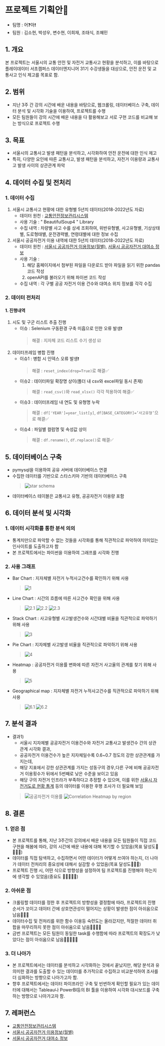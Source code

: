 # 프로젝트 기획안🚀

  * 팀명 : 어❓아❗
  * 팀원 : 김소현, 박성우, 변수현, 이희재, 조태식, 조혜민

## 1. 개요

 본 프로젝트는 서울시의 교통 안전 및 자전거 교통사고 현황을 분석하고, 이를 바탕으로 플레이데이터 서초캠퍼스 데이터엔지니어 31기 수강생들을 대상으로, 안전 운전 및 교통사고 인식 제고를 목표로 함.

## 2. 범위

* 지난 3주 간 강의 시간에 배운 내용을 바탕으로, 웹크롤링, 데이터베이스 구축, 데이터 분석 및 시각화 기술을 이용하여, 프로젝트를 수행
* 모든 팀원들이 강의 시간에 배운 내용을 다 활용해보고 서로 구현 코드를 비교해 보는 방식으로 프로젝트 수행

## 3. 목표

* 서울시의 교통사고 발생 패턴을 분석하고, 시각화하여 안전 운전에 대한 인식 제고
* 특히, 다양한 요인에 따른 교통사고, 발생 패턴을 분석하고, 자전거 이용량과 교통사고 발생 사이의 상관관계 파악

## 4. 데이터 수집 및 전처리

### 1. 데이터 수집

  1.  서울시 교통사고 현황에 대한 유형별 5년치 데이터(2018-2022년도 자료)
      * 데이터 원천 : [교통안전정보관리시스템](https://tmacs.kotsa.or.kr/)
      * 사용 기술 : " BeautifulSoup4 " Library
      * 수집 내역 : 차량별 사고 수를 상세 조회하여, 위반유형별, 사고유형별, 기상상태별, 도로형태별, 운전경력별, 연령대별에 대한 정보 수집
  2. 서울시 공공자전거 이용 내역에 대한 5년치 데이터(2018-2022년도 자료)
      * 데이터 원천 : [서울시 공공자전거 이용정보(월별)](https://data.seoul.go.kr/dataList/OA-15248/F/1/datasetView.do), [서울시 공공자전거 대여소 정보](https://data.seoul.go.kr/dataList/OA-13252/F/1/datasetView.do)
      * 사용 기술 : 
          1. 해당 홈페이지에서 첨부된 파일을 다운로드 받아 파일을 읽기 위한 pandas코드 작성
          2. openAPI를 불러오기 위해 파이썬 코드 작성
      * 수집 내역 : 각 구별 공공 자전거 이용 건수와 대여소 위치 정보를 각각 수집

### 2. 데이터 전처리

#### 1. 진행내역
  1. 시도 및 구군 리스트 추출 진행
      * 이슈 : Selenium 구동환경 구축 미흡으로 인한 오류 발생❗
        > 해결 : 지자체 코드 리스트 수기 생성 ☑️
  2. 데이터프레임 병합 진행
      * 이슈1 : 병합 시 인덱스 오류 발생❗
        > 해결 : `reset_index(drop=True)`로 해결✅
      * 이슈2 : 데이터파일 확장명 상이(폴더 내 csv와 excel파일 동시 존재)
        > 해결 : `read_csv()`와 `read_xlsx()` 각각 적용하여 해결✅
      * 이슈3 : 데이터프레임 내 연도 및 유형명 누락
        > 해결 : `df['YEAR']=year_list[y]`, `df[BASE_CATEGORY]=’사고유형’`으로 해결✅
      * 이슈4 : 파일별 컬럼명 및 속성값 상이
        > 해결 : `df.rename()`, `df.replace()`로 해결✅

## 5. 데이터베이스 구축

* pymysql을 이용하여 공유 서버에 데이터베이스 연결
* 수집한 데이터를 기반으로 스타스키마 기반의 데이터베이스 구축
  > ![star schema](<image/ERD.png>)
* 데이터베이스 테이블은 교통사고 유형, 공공자전거 이용량 포함

## 6. 데이터 분석 및 시각화
### 1. 데이터 시각화를 통한 분석 의의
  * 통계치만으로 파악할 수 없는 것들을 시각화를 통해 직관적으로 파악하여 의미있는 인사이트를 도출하고자 함
  * 본 프로젝트에서는 파이썬을 이용하여 그래프를 시각화 진행

### 2. 사용 그래프 
  * Bar Chart : 지자체별 자전거 누적사고건수를 확인하기 위해 사용
    > ![1](<image/지자체별_사고유형별_자전거_누적사고건수_그래프.png>)
  * Line Chart : 시간의 흐름에 따른 사고건수 확인을 위해 사용
    > ![2.1](<image/Accident_Count_over60.png>)
    > ![2.2](<image/월별 자전거사고-따릉이이용건수.png>)
    > ![2.3](<image/월별에 따른 년도별 이용건수.png>)
  * Stack Chart : 사고유형별 사고발생건수와 시간대별 비율을 직관적으로 파악하기 위해 사용
    > ![3](<image/사고유형의 시간대에 따른 그래프.png>)
  * Pie Chart : 지자체별 사고발생 비율을 직관적으로 파악하기 위해 사용
    > ![4](<image/circle_road_acc.png>)
  * Heatmap : 공공자전거 이용률 변화에 따른 자전거 사고율의 관계를 찾기 위해 사용
    > ![5](image/corr_all.png)
  * Geographical map : 지자체별 자전거 누적사고건수를 직관적으로 파악하기 위해 사용
    > ![6.1](<image/지자체별에 따른 자전거사건사고의 sum.png>)
    > ![6.2](<image/자전거도로 현황과 자전거 사고난 지점.png>)

## 7. 분석 결과
 * 결과1)
    * 서울시 지자체별 공공자전거 이용건수와 자전거 교통사고 발생건수 간의 상관관계 시각화 결과,
    * 공공자전거 이용건수가 높은 지자체일수록 0.6~0.7 정도의 강한 상관관계를 가지는데,
    * 해당 지표에서 강한 상관관계를 가지는 성동구의 경우,다른 구에 비해 공공자전거 이용횟수가 뒤에서 5번째로 낮은 수준을 보이고 있음
    * 해당 구의 자전거 인프라가 부족하다고 추정할 수 있으며, 이를 위한 [서울시 자전거도로 현황 통계](https://data.seoul.go.kr/dataList/276/S/2/datasetView.do) 등의 데이터를 이용한 후행 조사가 더 필요해 보임
    > ![공공자전거 이용률](<image/nums_of_rent_by_gugun.png>)
    > ![Correlation Heatmap by region](<image/corr_by_gugun.png>)


## 8. 결론
### 1. 얻은 점
  * 본 프로젝트를 통해, 지난 3주간의 강의에서 배운 내용을 모든 팀원들이 직접 코드 구현을 해봄에 따라, 강의 시간에 배운 내용에 대해 복기할 수 있었음(목표 달성도🌟🌟🌟🌟)
  * 데이터를 직접 탐색하고, 수집하면서 어떤 데이터가 어떻게 쓰여야 하는지, 더 나아가 데이터 전처리의 중요성에 대해서 실감할 수 있었음(목표 달성도🌟🌟🌟)
  * 프로젝트 진행 시, 어떤 식으로 방향성을 설정하여 팀 프로젝트를 진행해야 하는지에 생각할 수 있었음(중요도 🌟🌟🌟🌟🌟)

### 2. 아쉬운 점
  * 크롤링할 데이터를 정한 후 프로젝트의 방향성을 결정함에 따라, 프로젝트의 진행 순서가 꼬이고 데이터 간에 상호연관성이 떨어지는 상황이 발생한 점이 아쉬움으로 남음🥹🥹🥹
  * 데이터수집 및 전처리를 위한 함수 이용등 숙련도는 올라갔지만, 적절한 데이터 취합을 마무리하지 못한 점이 아쉬움으로 남음🥹🥹🥹🥹
  * 금번 프로젝트는 모든 팀원이 동일한 task를 수행함에 따라 프로젝트의 확장도가 낮았다는 점이 아쉬움으로 남음🥹🥹🥹🥹🥹

### 3. 더 나아가
  * 본 프로젝트에서는 데이터를 분석하고 시각화하는 것에서 끝났지만, 해당 분석과 유의미한 결과를 도출할 수 있는 데이터를 추가적으로 수집하고 비교분석하여 조사를 더 심화하는 방향으로 나아가고자 함.
  * 향후 프로젝트에서는 데이터 파이프라인 구축 및 빈번하게 확인할 필요가 있는 데이터에 대해서는 Tableau나 PowerBI등의 BI 툴을 이용하여 시각화 대시보드를 구축하는 방향으로 나아가고자 함.

## 7. 레퍼런스

* [교통안전정보관리시스템](https://tmacs.kotsa.or.kr/)
* [서울시 공공자전거 이용정보(월별)](https://data.seoul.go.kr/dataList/OA-15248/F/1/datasetView.do)
* [서울시 공공자전거 대여소 정보](https://data.seoul.go.kr/dataList/OA-13252/F/1/datasetView.do)
